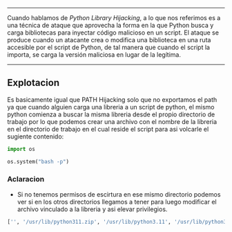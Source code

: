 -- - 
Cuando hablamos de *Python Library Hijacking*, a lo que nos referimos es a una técnica de ataque que aprovecha la forma en la que Python busca y carga bibliotecas para inyectar código malicioso en un script. El ataque se produce cuando un atacante crea o modifica una biblioteca en una ruta accesible por el script de Python, de tal manera que cuando el script la importa, se carga la versión maliciosa en lugar de la legítima.
-- -
## Explotacion

Es basicamente igual que PATH Hijacking solo que no exportamos el path ya que cuando alguien carga una libreria a un script de python, el mismo python comienza a buscar la misma libreria desde el propio directorio de trabajo por lo que podemos crear una archivo con el nombre de la libreria en el directorio de trabajo en el cual reside el script para asi volcarle el sugiente contenido:
```python
import os

os.system("bash -p")
```

### Aclaracion
- Si no tenemos permisos de escirtura en ese mismo directorio podemos ver si en los otros directorios llegamos a tener para luego modificar el archivo vinculado a la libreria y asi elevar privilegios.
```bash
['', '/usr/lib/python311.zip', '/usr/lib/python3.11', '/usr/lib/python3.11/lib-dynload', '/home/elgordoponcio/.local/lib/python3.11/site-packages', '/usr/local/lib/python3.11/dist-packages', '/usr/lib/python3/dist-packages']
```